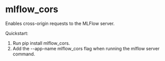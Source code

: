 # mlflow_cors

Enables cross-origin requests to the MLFlow server. 

Quickstart:

1. Run pip install mlflow_cors.
2. Add the --app-name mlflow_cors flag when running the mlflow server command.